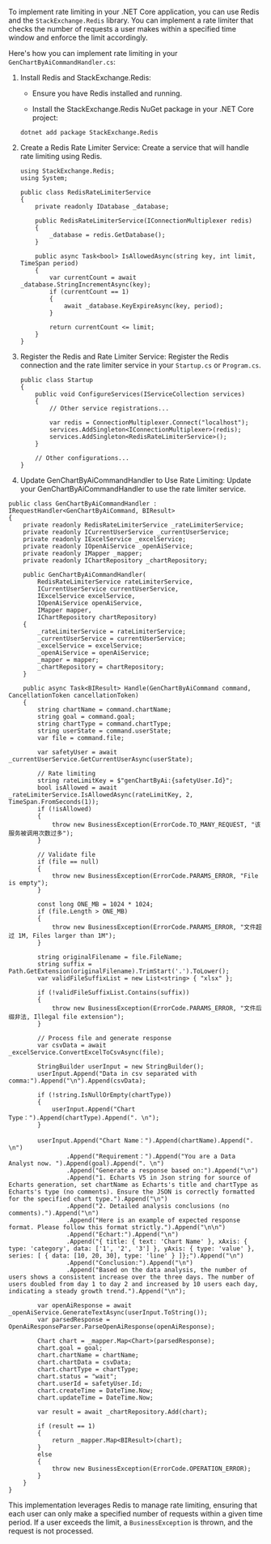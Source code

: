﻿To implement rate limiting in your .NET Core application, you can use Redis and the `StackExchange.Redis` library. You can implement a rate limiter that checks the number of requests a user makes within a specified time window and enforce the limit accordingly.

Here's how you can implement rate limiting in your `GenChartByAiCommandHandler.cs`:

1. Install Redis and StackExchange.Redis:

    - Ensure you have Redis installed and running.

    - Install the StackExchange.Redis NuGet package in your .NET Core project:

    ```
    dotnet add package StackExchange.Redis
    ```

2. Create a Redis Rate Limiter Service:
Create a service that will handle rate limiting using Redis.

    ```
    using StackExchange.Redis;
    using System;

    public class RedisRateLimiterService
    {
        private readonly IDatabase _database;

        public RedisRateLimiterService(IConnectionMultiplexer redis)
        {
            _database = redis.GetDatabase();
        }

        public async Task<bool> IsAllowedAsync(string key, int limit, TimeSpan period)
        {
            var currentCount = await _database.StringIncrementAsync(key);
            if (currentCount == 1)
            {
                await _database.KeyExpireAsync(key, period);
            }

            return currentCount <= limit;
        }
    }
    ```

3. Register the Redis and Rate Limiter Service:
Register the Redis connection and the rate limiter service in your `Startup.cs` or `Program.cs`.

    ```
    public class Startup
    {
        public void ConfigureServices(IServiceCollection services)
        {
            // Other service registrations...

            var redis = ConnectionMultiplexer.Connect("localhost");
            services.AddSingleton<IConnectionMultiplexer>(redis);
            services.AddSingleton<RedisRateLimiterService>();
        }

        // Other configurations...
    }
    ```
 
4. Update GenChartByAiCommandHandler to Use Rate Limiting:
Update your GenChartByAiCommandHandler to use the rate limiter service.

```
public class GenChartByAiCommandHandler : IRequestHandler<GenChartByAiCommand, BIResult>
{
    private readonly RedisRateLimiterService _rateLimiterService;
    private readonly ICurrentUserService _currentUserService;
    private readonly IExcelService _excelService;
    private readonly IOpenAiService _openAiService;
    private readonly IMapper _mapper;
    private readonly IChartRepository _chartRepository;

    public GenChartByAiCommandHandler(
        RedisRateLimiterService rateLimiterService,
        ICurrentUserService currentUserService,
        IExcelService excelService,
        IOpenAiService openAiService,
        IMapper mapper,
        IChartRepository chartRepository)
    {
        _rateLimiterService = rateLimiterService;
        _currentUserService = currentUserService;
        _excelService = excelService;
        _openAiService = openAiService;
        _mapper = mapper;
        _chartRepository = chartRepository;
    }

    public async Task<BIResult> Handle(GenChartByAiCommand command, CancellationToken cancellationToken)
    {
        string chartName = command.chartName;
        string goal = command.goal;
        string chartType = command.chartType;
        string userState = command.userState;
        var file = command.file;

        var safetyUser = await _currentUserService.GetCurrentUserAsync(userState);

        // Rate limiting
        string rateLimitKey = $"genChartByAi:{safetyUser.Id}";
        bool isAllowed = await _rateLimiterService.IsAllowedAsync(rateLimitKey, 2, TimeSpan.FromSeconds(1));
        if (!isAllowed)
        {
            throw new BusinessException(ErrorCode.TO_MANY_REQUEST, "该服务被调用次数过多");
        }

        // Validate file
        if (file == null)
        {
            throw new BusinessException(ErrorCode.PARAMS_ERROR, "File is empty");
        }

        const long ONE_MB = 1024 * 1024;
        if (file.Length > ONE_MB)
        {
            throw new BusinessException(ErrorCode.PARAMS_ERROR, "文件超过 1M, Files larger than 1M");
        }

        string originalFilename = file.FileName;
        string suffix = Path.GetExtension(originalFilename).TrimStart('.').ToLower();
        var validFileSuffixList = new List<string> { "xlsx" };

        if (!validFileSuffixList.Contains(suffix))
        {
            throw new BusinessException(ErrorCode.PARAMS_ERROR, "文件后缀非法, Illegal file extension");
        }

        // Process file and generate response
        var csvData = await _excelService.ConvertExcelToCsvAsync(file);

        StringBuilder userInput = new StringBuilder();
        userInput.Append("Data in csv separated with comma:").Append("\n").Append(csvData);

        if (!string.IsNullOrEmpty(chartType))
        {
            userInput.Append("Chart Type：").Append(chartType).Append(". \n");
        }

        userInput.Append("Chart Name：").Append(chartName).Append(". \n")
                .Append("Requirement：").Append("You are a Data Analyst now. ").Append(goal).Append(". \n")
                .Append("Generate a response based on:").Append("\n")
                .Append("1. Echarts V5 in Json string for source of Echarts generation, set chartName as Echarts's title and chartType as Echarts's type (no comments). Ensure the JSON is correctly formatted for the specified chart type.").Append("\n")
                .Append("2. Detailed analysis conclusions (no comments).").Append("\n")
                .Append("Here is an example of expected response format. Please follow this format strictly.").Append("\n\n")
                .Append("Echart:").Append("\n")
                .Append("{ title: { text: 'Chart Name' }, xAxis: { type: 'category', data: ['1', '2', '3'] }, yAxis: { type: 'value' }, series: [ { data: [10, 20, 30], type: 'line' } ]};").Append("\n")
                .Append("Conclusion:").Append("\n")
                .Append("Based on the data analysis, the number of users shows a consistent increase over the three days. The number of users doubled from day 1 to day 2 and increased by 10 users each day, indicating a steady growth trend.").Append("\n");

        var openAiResponse = await _openAiService.GenerateTextAsync(userInput.ToString());
        var parsedResponse = OpenAiResponseParser.ParseOpenAiResponse(openAiResponse);

        Chart chart = _mapper.Map<Chart>(parsedResponse);
        chart.goal = goal;
        chart.chartName = chartName;
        chart.chartData = csvData;
        chart.chartType = chartType;
        chart.status = "wait";
        chart.userId = safetyUser.Id;
        chart.createTime = DateTime.Now;
        chart.updateTime = DateTime.Now;

        var result = await _chartRepository.Add(chart);

        if (result == 1)
        {
            return _mapper.Map<BIResult>(chart);
        }
        else
        {
            throw new BusinessException(ErrorCode.OPERATION_ERROR);
        }
    }
}
```

This implementation leverages Redis to manage rate limiting, ensuring that each user can only make a specified number of requests within a given time period. If a user exceeds the limit, a `BusinessException` is thrown, and the request is not processed.